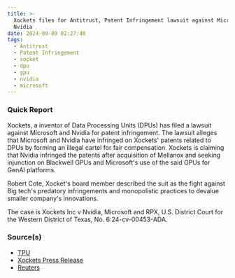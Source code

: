 ```yaml
---
title: >-
  Xockets files for Antitrust, Patent Infringement lawsuit against Microsoft and
  Nvidia
date: 2024-09-09 02:27:48
tags:
  - Antitrust
  - Patent Infringement
  - xocket
  - dpu
  - gpu
  - nvidia
  - microsoft
---
```


### Quick Report

Xockets, a inventor of Data Processing Units (DPUs) has filed a lawsuit against Microsoft and Nvidia for patent infringement. The lawsuit alleges that Microsoft and Nvidia have infringed on Xockets' patents related to DPUs by forming an illegal cartel for fair compensation. Xockets is claiming that Nvidia infringed the patents after acquisition of Mellanox and seeking injunction on Blackwell GPUs and Microsoft's use of the said GPUs for GenAI platforms.
<!-- more -->

Robert Cote, Xocket's board member described the suit as the fight against Big tech's predatory infringements and monopolistic practices to devalue smaller company\'s innovations.

The case is Xockets Inc v Nvidia, Microsoft and RPX, U.S. District Court for the Western District of Texas, No. 6:24-cv-00453-ADA.

### Source(s)

- [TPU][def]
- [Xockets Press Release][def2]
- [Reuters][def3]

[def]: https://www.techpowerup.com/326354/xockets-files-antitrust-patent-infringement-lawsuit-against-nvidia-and-microsoft
[def2]: https://www.xockets.com/media/
[def3]: https://www.reuters.com/legal/litigation/nvidia-microsoft-hit-with-patent-lawsuit-over-ai-computing-technology-2024-09-05/
